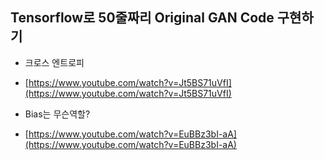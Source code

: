 ## Tensorflow로 50줄짜리 Original GAN Code 구현하기


- 크로스 엔트로피
- [https://www.youtube.com/watch?v=Jt5BS71uVfI](https://www.youtube.com/watch?v=Jt5BS71uVfI)
 
- Bias는 무슨역할?
- [https://www.youtube.com/watch?v=EuBBz3bI-aA](https://www.youtube.com/watch?v=EuBBz3bI-aA)
